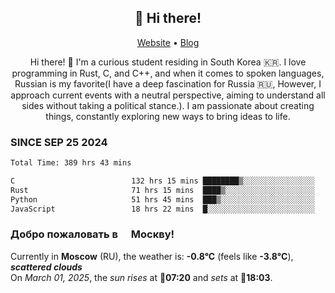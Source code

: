 <h2 align="center">👋 Hi there!</h2>
<p align="center">
  <a href="https://urdekcah.ru">Website</a> •
  <a href="https://urdekcah.blog">Blog</a>
</p>

<p align="center">
  Hi there! 👋 I'm a curious student residing in South Korea 🇰🇷. I love programming in Rust, C, and C++, and when it comes to spoken languages, Russian is my favorite(I have a deep fascination for Russia 🇷🇺, However, I approach current events with a neutral perspective, aiming to understand all sides without taking a political stance.). I am passionate about creating things, constantly exploring new ways to bring ideas to life.
</p>

### SINCE SEP 25 2024
<!--START_SECTION:waka-->
<!--LAST_WAKA_UPDATE:2025-02-28 18:29:32-->
```txt
Total Time: 389 hrs 43 mins

C                          132 hrs 15 mins ████████▒░░░░░░░░░░░░░░░░   33.02 %
Rust                       71 hrs 15 mins  ████▒░░░░░░░░░░░░░░░░░░░░   17.79 %
Python                     51 hrs 45 mins  ███▒░░░░░░░░░░░░░░░░░░░░░   12.92 %
JavaScript                 18 hrs 22 mins  █░░░░░░░░░░░░░░░░░░░░░░░░   04.59 %
```
<!--END_SECTION:waka-->

<h3>Добро пожаловать в <img src="https://cdn-icons-png.flaticon.com/512/197/197408.png" width="13"/> Москву!</h3>

<!--START_SECTION:weather:moscow-->
<!--LAST_WEATHER_UPDATE:2025-03-01 06:28:47-->
Currently in **Moscow** (RU), the weather is: **-0.8°C** (feels like **-3.8°C**), ***scattered clouds***<br/>
On *March 01, 2025*, the *sun rises* at 🌅**07:20** and *sets* at 🌇**18:03**.
<!--END_SECTION:weather-->
